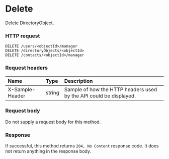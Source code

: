 # Delete

Delete DirectoryObject.
### HTTP request
```http
DELETE /users/<objectId>/manager
DELETE /directoryObjects/<objectId>
DELETE /contacts/<objectId>/manager

```
### Request headers
| Name       | Type | Description|
|:---------------|:--------|:----------|
| X-Sample-Header  | string  | Sample of how the HTTP headers used by the API could be displayed.|

### Request body
Do not supply a request body for this method.


### Response
If successful, this method returns `204, No Content` response code. It does not return anything in the response body.


<!-- uuid: c0c62f48-d503-4a40-afca-c8de54d251f6
2015-10-09 18:28:46 UTC -->